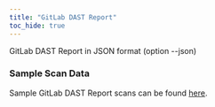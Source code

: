 ```yaml
---
title: "GitLab DAST Report"
toc_hide: true
---
```

GitLab DAST Report in JSON format (option --json)

### Sample Scan Data
Sample GitLab DAST Report scans can be found [here](https://github.com/DefectDojo/django-DefectDojo/tree/master/unittests/scans/gitlab_dast).
